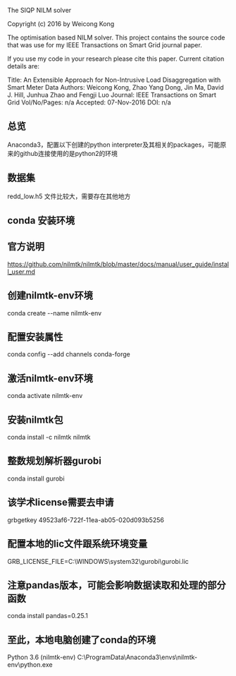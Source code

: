 The SIQP NILM solver

Copyright (c) 2016 by Weicong Kong

The optimisation based NILM solver. This project contains the source code that was use for my IEEE Transactions on Smart Grid journal paper.

If you use my code in your research please cite this paper. Current citation details are:

Title: An Extensible Approach for Non-Intrusive Load Disaggregation with Smart Meter Data
Authors: Weicong Kong, Zhao Yang Dong, Jin Ma, David J. Hill, Junhua Zhao and Fengji Luo
Journal: IEEE Transactions on Smart Grid
Vol/No/Pages: n/a
Accepted: 07-Nov-2016
DOI: n/a

## 总览
Anaconda3，配置以下创建的python interpreter及其相关的packages，可能原来的github连接使用的是python2的环境

## 数据集
redd_low.h5 文件比较大，需要存在其他地方

## conda 安装环境
## 官方说明
https://github.com/nilmtk/nilmtk/blob/master/docs/manual/user_guide/install_user.md
## 创建nilmtk-env环境
conda create --name nilmtk-env 
## 配置安装属性
conda config --add channels conda-forge
## 激活nilmtk-env环境
conda activate nilmtk-env
## 安装nilmtk包
conda install -c nilmtk nilmtk
## 整数规划解析器gurobi
conda install gurobi
## 该学术license需要去申请
grbgetkey 49523af6-722f-11ea-ab05-020d093b5256
## 配置本地的lic文件跟系统环境变量
GRB_LICENSE_FILE=C:\WINDOWS\system32\gurobi\gurobi.lic
## 注意pandas版本，可能会影响数据读取和处理的部分函数
conda install pandas=0.25.1
## 至此，本地电脑创建了conda的环境
Python 3.6 (nilmtk-env)
C:\ProgramData\Anaconda3\envs\nilmtk-env\python.exe
